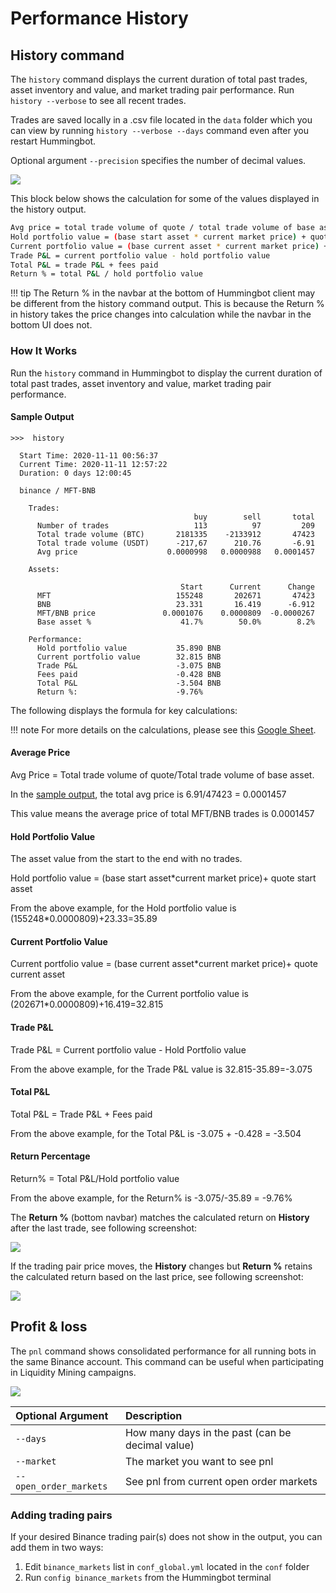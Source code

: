 # Performance History

## History command

The `history` command displays the current duration of total past trades, asset inventory and value, and market trading pair performance. Run `history --verbose` to see all recent trades.

Trades are saved locally in a .csv file located in the `data` folder which you can view by running `history --verbose --days` command even after you restart Hummingbot.

Optional argument `--precision` specifies the number of decimal values.

![](/assets/img/history.png)

This block below shows the calculation for some of the values displayed in the history output.

```bash
Avg price = total trade volume of quote / total trade volume of base asset
Hold portfolio value = (base start asset * current market price) + quote start asset
Current portfolio value = (base current asset * current market price) + quote current asset
Trade P&L = current portfolio value - hold portfolio value
Total P&L = trade P&L + fees paid
Return % = total P&L / hold portfolio value
```

!!! tip
    The Return % in the navbar at the bottom of Hummingbot client may be different from the history command output. This is because the Return % in history takes the price changes into calculation while the navbar in the bottom UI does not.

### How It Works

Run the `history` command in Hummingbot to display the current duration of total past trades, asset inventory and value, market trading pair performance.

#### Sample Output

```
>>>  history

  Start Time: 2020-11-11 00:56:37
  Current Time: 2020-11-11 12:57:22
  Duration: 0 days 12:00:45

  binance / MFT-BNB

    Trades:
                                         buy        sell       total
      Number of trades                   113          97         209
      Total trade volume (BTC)       2181335    -2133912       47423
      Total trade volume (USDT)      -217,67      210.76       -6.91
      Avg price                    0.0000998   0.0000988   0.0001457

    Assets:

                                      Start      Current      Change
      MFT                            155248       202671       47423
      BNB                            23.331       16.419      -6.912
      MFT/BNB price               0.0001076    0.0000809  -0.0000267
      Base asset %                    41.7%        50.0%        8.2%

    Performance:
      Hold portfolio value           35.890 BNB
      Current portfolio value        32.815 BNB
      Trade P&L                      -3.075 BNB
      Fees paid                      -0.428 BNB
      Total P&L                      -3.504 BNB
      Return %:                      -9.76%
```

The following displays the formula for key calculations:

!!! note
    For more details on the calculations, please see this [Google Sheet](https://docs.google.com/spreadsheets/d/1zp8EmeJdiP5soR_Bu7hRjaSy65bc7lsg98J5jKanRn8/edit#gid=875477664).

#### Average Price

Avg Price = Total trade volume of quote/Total trade volume of base asset.

In the [sample output](#sample-output), the total avg price is 6.91/47423 = 0.0001457

This value means the average price of total MFT/BNB trades is 0.0001457

#### Hold Portfolio Value

The asset value from the start to the end with no trades.

Hold portfolio value = (base start asset\*current market price)+ quote start asset

From the above example, for the Hold portfolio value is (155248\*0.0000809)+23.33=35.89

#### Current Portfolio Value

Current portfolio value = (base current asset\*current market price)+ quote current asset

From the above example, for the Current portfolio value is (202671\*0.0000809)+16.419=32.815

#### Trade P&L

Trade P&L = Current portfolio value - Hold Portfolio value

From the above example, for the Trade P&L value is 32.815-35.89=-3.075

#### Total P&L

Total P&L = Trade P&L + Fees paid

From the above example, for the Total P&L is -3.075 + -0.428 = -3.504

#### Return Percentage

Return% = Total P&L/Hold portfolio value

From the above example, for the Return% is -3.075/-35.89 = -9.76%

The **Return %** (bottom navbar) matches the calculated return on **History** after the last trade, see following screenshot:

![](img/same_return.png)

If the trading pair price moves, the **History** changes but **Return %** retains the calculated return based on the last price, see following screenshot:

![](img/price_changes.png)

## Profit & loss

The `pnl` command shows consolidated performance for all running bots in the same Binance account. This command can be useful when participating in Liquidity Mining campaigns.

![](/assets/img/pnl-command.png)

| Optional Argument      | Description                                      |
| :--------------------- | :----------------------------------------------- |
| `--days`               | How many days in the past (can be decimal value) |
| `--market`             | The market you want to see pnl                   |
| `--open_order_markets` | See pnl from current open order markets          |

### Adding trading pairs

If your desired Binance trading pair(s) does not show in the output, you can add them in two ways:

1. Edit `binance_markets` list in `conf_global.yml` located in the `conf` folder
2. Run `config binance_markets` from the Hummingbot terminal


